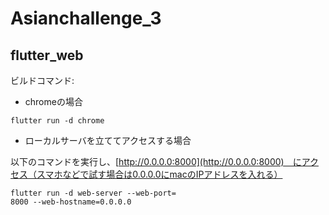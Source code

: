 # Asianchallenge_3


## flutter_web
ビルドコマンド:
- chromeの場合
```
flutter run -d chrome
```
- ローカルサーバを立ててアクセスする場合
  
以下のコマンドを実行し、[http://0.0.0.0:8000](http://0.0.0.0:8000)　にアクセス（スマホなどで試す場合は0.0.0.0にmacのIPアドレスを入れる）
```
flutter run -d web-server --web-port=
8000 --web-hostname=0.0.0.0
```

